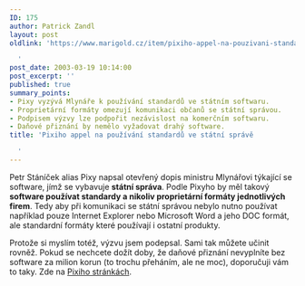 ```yaml
---
ID: 175
author: Patrick Zandl
layout: post
oldlink: 'https://www.marigold.cz/item/pixiho-appel-na-pouzivani-standardu-ve-statni-sprave

  '
post_date: 2003-03-19 10:14:00
post_excerpt: ''
published: true
summary_points:
- Pixy vyzývá Mlynáře k používání standardů ve státním softwaru.
- Proprietární formáty omezují komunikaci občanů se státní správou.
- Podpisem výzvy lze podpořit nezávislost na komerčním softwaru.
- Daňové přiznání by nemělo vyžadovat drahý software.
title: 'Pixiho appel na používání standardů ve státní správě

  '
---
```


<p>
Petr Stáníček alias Pixy napsal otevřený dopis ministru Mlynářovi týkající se software, jímž se vybavuje <STRONG>státní správa</STRONG>. Podle Pixyho by měl takový <STRONG>software používat standardy a nikoliv proprietární formáty jednotlivých firem</STRONG>. Tedy aby při komunikaci se státní správou nebylo nutno používat například pouze Internet Explorer nebo Microsoft Word a jeho DOC formát, ale standardní formáty které používají i ostatní produkty. </p>

<p>
Protože si myslím totéž, výzvu jsem podepsal. Sami tak můžete učinit rovněž. Pokud se nechcete dožít doby, že daňové přiznání nevyplníte bez software za milion korun (to trochu přeháním, ale ne moc), doporučuji vám to taky. Zde na <A href="http://www.pixy.cz/otevreny-dopis-mi/dopis.html" target=_blank>Pixiho stránkách</A>.</p>